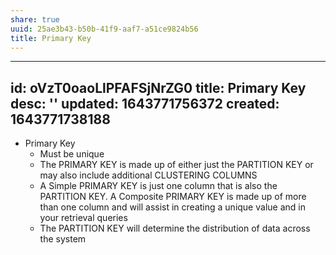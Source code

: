 ```yaml
---
share: true
uuid: 25ae3b43-b50b-41f9-aaf7-a51ce9824b56
title: Primary Key
---
```

---
id: oVzT0oaoLlPFAFSjNrZG0
title: Primary Key
desc: ''
updated: 1643771756372
created: 1643771738188
---

* Primary Key
  * Must be unique
  * The PRIMARY KEY is made up of either just the PARTITION KEY or may also include additional CLUSTERING COLUMNS
  * A Simple PRIMARY KEY is just one column that is also the PARTITION KEY. A Composite PRIMARY KEY is made up of more than one column and will assist in creating a unique value and in your retrieval queries
  * The PARTITION KEY will determine the distribution of data across the system